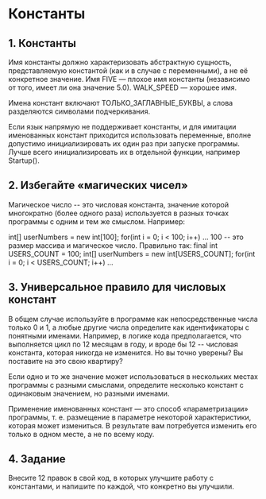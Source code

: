 # Константы
## 1. Константы
Имя константы должно характеризовать абстрактную сущность, представляемую константой (как и в случае с переменными), а не её конкретное значение. Имя FIVE — плохое имя константы (независимо от того, имеет ли она значение 5.0). WALK_SPEED — хорошее имя.

Имена констант включают ТОЛЬКО_ЗАГЛАВНЫЕ_БУКВЫ, а слова разделяются символами подчеркивания.

Если язык напрямую не поддерживает константы, и для имитации именованных констант приходится использовать переменные, вполне допустимо инициализировать их один раз при запуске программы. Лучше всего инициализировать их в отдельной функции, например Startup().

## 2. Избегайте «магических чисел»
Магическое число -- это числовая константа, значение которой многократно (более одного раза) используется в разных точках программы с одним и тем же смыслом. Например:

int[] userNumbers = new int[100];
for(int i = 0; i < 100; i++) ...
100 -- это размер массива и магическое число. Правильно так:
final int USERS_COUNT = 100;
int[] userNumbers = new int[USERS_COUNT];
for(int i = 0; i < USERS_COUNT; i++) ...
## 3. Универсальное правило для числовых констант
В общем случае используйте в программе как непосредственные числа только 0 и 1, а любые другие числа определите как идентификаторы с понятными именами.
Например, в логике кода предполагается, что выполняется цикл по 12 месяцам в году, и вроде бы 12 -- числовая константа, которая никогда не изменится. Но вы точно уверены? Вы поставите на это свою квартиру?

Если одно и то же значение может использоваться в нескольких местах программы с разными смыслами, определите несколько констант с одинаковым значением, но разными именами.

Применение именованных констант — это способ «параметризации» программы, т. е. размещение в параметре некоторой характеристики, которая может измениться. В результате вам потребуется изменить его только в одном месте, а не по всему коду.

## 4. Задание
Внесите 12 правок в свой код, в которых улучшите работу с константами, и напишите по каждой, что конкретно вы улучшили.
